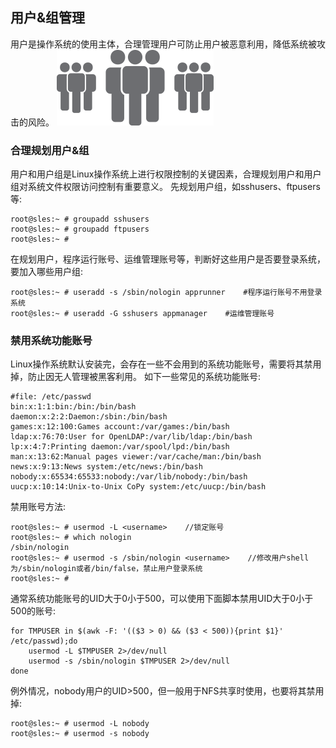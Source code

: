 ## 用户&组管理
用户是操作系统的使用主体，合理管理用户可防止用户被恶意利用，降低系统被攻击的风险。
![user-logo](images/user-logo.png)
### 合理规划用户&组
用户和用户组是Linux操作系统上进行权限控制的关键因素，合理规划用户和用户组对系统文件权限访问控制有重要意义。
先规划用户组，如sshusers、ftpusers等:
```
root@sles:~ # groupadd sshusers
root@sles:~ # groupadd ftpusers
root@sles:~ # 
```
在规划用户，程序运行账号、运维管理账号等，判断好这些用户是否要登录系统，要加入哪些用户组:
```
root@sles:~ # useradd -s /sbin/nologin apprunner    #程序运行账号不用登录系统
root@sles:~ # useradd -G sshusers appmanager    #运维管理账号
```
### 禁用系统功能账号
Linux操作系统默认安装完，会存在一些不会用到的系统功能账号，需要将其禁用掉，防止因无人管理被黑客利用。
如下一些常见的系统功能账号:
```
#file: /etc/passwd
bin:x:1:1:bin:/bin:/bin/bash
daemon:x:2:2:Daemon:/sbin:/bin/bash
games:x:12:100:Games account:/var/games:/bin/bash
ldap:x:76:70:User for OpenLDAP:/var/lib/ldap:/bin/bash
lp:x:4:7:Printing daemon:/var/spool/lpd:/bin/bash
man:x:13:62:Manual pages viewer:/var/cache/man:/bin/bash
news:x:9:13:News system:/etc/news:/bin/bash
nobody:x:65534:65533:nobody:/var/lib/nobody:/bin/bash
uucp:x:10:14:Unix-to-Unix CoPy system:/etc/uucp:/bin/bash
```
禁用账号方法:
```
root@sles:~ # usermod -L <username>    //锁定账号
root@sles:~ # which nologin
/sbin/nologin
root@sles:~ # usermod -s /sbin/nologin <username>    //修改用户shell为/sbin/nologin或者/bin/false，禁止用户登录系统
root@sles:~ # 
```
通常系统功能账号的UID大于0小于500，可以使用下面脚本禁用UID大于0小于500的账号:
```
for TMPUSER in $(awk -F: '(($3 > 0) && ($3 < 500)){print $1}' /etc/passwd);do
    usermod -L $TMPUSER 2>/dev/null
    usermod -s /sbin/nologin $TMPUSER 2>/dev/null
done
```
例外情况，nobody用户的UID>500，但一般用于NFS共享时使用，也要将其禁用掉:
```
root@sles:~ # usermod -L nobody
root@sles:~ # usermod -s nobody
```